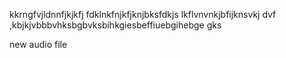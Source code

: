 

kkrngfvjldnnfjkjkfj
fdklnkfnjkfjknjbksfdkjs
lkflvnvnkjbfijknsvkj dvf
,kbjkjvbbbvhksbgbvksbihkgiesbeffiuebgihebge gks


new audio file 
